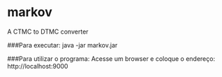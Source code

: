 # markov
A CTMC to DTMC converter

###Para executar:
java -jar markov.jar

###Para utilizar o programa:
Acesse um browser e coloque o endereço: 
http://localhost:9000
